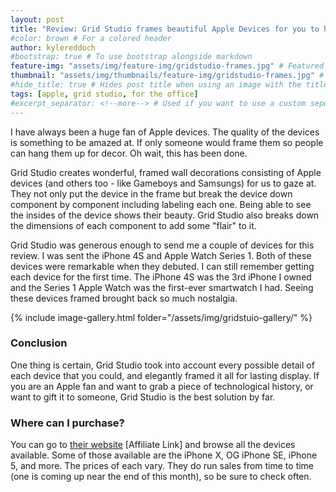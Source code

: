 ```yaml
---
layout: post
title: "Review: Grid Studio frames beautiful Apple Devices for you to hang"
#color: brown # For a colored header
author: kylereddoch
#bootstrap: true # To use bootstrap alongside markdown
feature-img: "assets/img/feature-img/gridstudio-frames.jpg" # Featured image in post header
thumbnail: "assets/img/thumbnails/feature-img/gridstudio-frames.jpg" # Thumbnail for post in blog list
#hide_title: true # Hides post title when using an image with the title in it
tags: [apple, grid studio, for the office]
#excerpt_separator: <!--more--> # Used if you want to use a custom seperator (put the seperator in the post where you want it)
---
```


I have always been a huge fan of Apple devices. The quality of the devices is something to be amazed at. If only someone would frame them so people can hang them up for decor. Oh wait, this has been done.

Grid Studio creates wonderful, framed wall decorations consisting of Apple devices (and others too - like Gameboys and Samsungs) for us to gaze at. They not only put the device in the frame but break the device down component by component including labeling each one. Being able to see the insides of the device shows their beauty. Grid Studio also breaks down the dimensions of each component to add some "flair" to it.

Grid Studio was generous enough to send me a couple of devices for this review. I was sent the iPhone 4S and Apple Watch Series 1. Both of these devices were remarkable when they debuted. I can still remember getting each device for the first time. The iPhone 4S was the 3rd iPhone I owned and the Series 1 Apple Watch was the first-ever smartwatch I had. Seeing these devices framed brought back so much nostalgia.

{% include image-gallery.html folder="/assets/img/gridstuio-gallery/" %}

### Conclusion

One thing is certain, Grid Studio took into account every possible detail of each device that you could, and elegantly framed it all for lasting display. If you are an Apple fan and want to grab a piece of technological history, or want to gift it to someone, Grid Studio is the best solution by far.

### Where can I purchase?

You can go to [their website](https://shareasale.com/r.cfm?b=1632954&u=3038322&m=101889&urllink=&afftrack=) [Affiliate Link] and browse all the devices available. Some of those available are the iPhone X, OG iPhone SE, iPhone 5, and more. The prices of each vary. They do run sales from time to time (one is coming up near the end of this month), so be sure to check often.